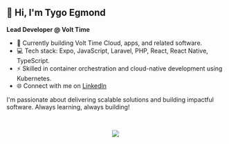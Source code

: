 ## 👋 Hi, I'm Tygo Egmond

**Lead Developer @ Volt Time**

- 🔭 Currently building Volt Time Cloud, apps, and related software.
- 💻 Tech stack: Expo, JavaScript, Laravel, PHP, React, React Native, TypeScript.
- ⚡️ Skilled in container orchestration and cloud-native development using Kubernetes.
- 🌐 Connect with me on [LinkedIn](https://www.linkedin.com/in/tygoegmond/)

I'm passionate about delivering scalable solutions and building impactful software. Always learning, always building!

</br>

<p align="center">
<img src="https://github-readme-streak-stats.herokuapp.com/?user=tygoegmond&theme=dark&hide_border=true"/>
</p>
